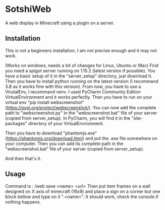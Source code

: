 # SotshiWeb
A web display in Minecraft using a plugin on a server.

## Installation

This is not a beginners installation, I am not precise enough and it may not work.

(Works on windows, needs a bit of changes for Linux, Ubuntu or Mac)
First you need a spigot server running on 1.15.2 (latest version if possible). You have a basic setup of it in the "server_setup" directory, just download it.
Then you have to install python running on the latest version (I recommand 3.8 as it works fine with this version).
From now, you have to use a VirutalEnv, I recommand venv. I used PyCharm Community Edition VirtualEnvironment and it works perfectly.
Then you have to run on your virtual env "pip install webscreenshot" (https://pypi.org/project/webscreenshot/).
You can now add the complete path to "webscreenshot.py" in the "webscreenshot.bat" file of your server (copied from server_setup). In PyCharm, you will find it in the "site-packages" directory of your VirtualEnvironment.

Then you have to download "phantomjs.exe" (https://phantomjs.org/download.html) and put the .exe file somewhere on your computer. Then you can add its complete path in the "webscreenshot.bat" file of your server (copied from server_setup).

And then that's it.

## Usage

Command is : /web save \<name\> \<url\>
Then put item frames on a wall designed on X axis of minecraft (16x9) and place a sign on a corner but one block bellow and type on it ".\<name\>".
It should work, check the console if nothing happens.
